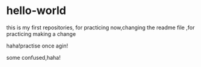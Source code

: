 # hello-world
this is my first repositories, for practicing
now,changing the readme file ,for practicing making a change


haha!practise once agin!

some confused,haha!
